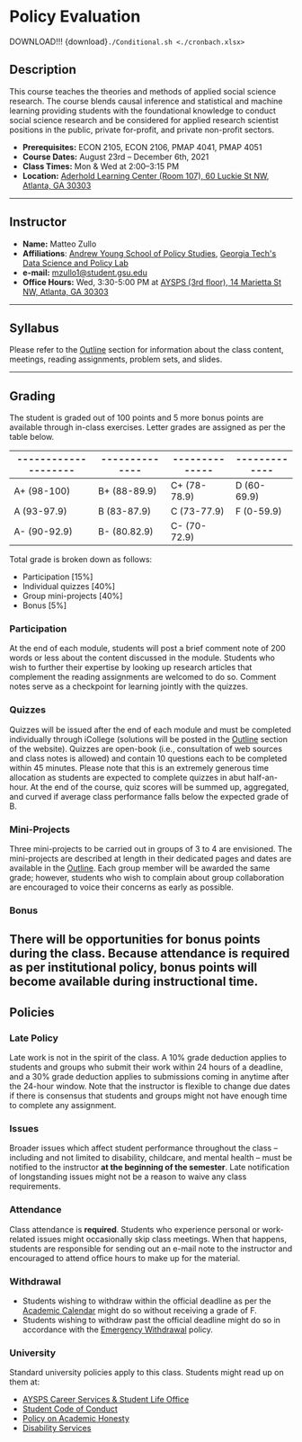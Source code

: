 # Policy Evaluation

DOWNLOAD!!!
{download}`./Conditional.sh <./cronbach.xlsx>`

## Description

This course teaches the theories and methods of applied social science research. The course blends causal inference and statistical and machine learning providing students with the foundational knowledge to conduct social science research and be considered for applied research scientist positions in the public, private for-profit, and private non-profit sectors.

- **Prerequisites:** ECON 2105, ECON 2106, PMAP 4041, PMAP 4051
- **Course Dates:** August 23rd – December 6th, 2021
- **Class Times:** Mon & Wed at 2:00–3:15 PM
- **Location:** [Aderhold Learning Center (Room 107), 60 Luckie St NW, Atlanta, GA 30303](https://www.google.com/maps/place/Aderhold+Learning+Center/@33.7564192,-84.391006,17z/data=!3m1!4b1!4m5!3m4!1s0x88f503871aed7f0b:0x7739c4923f8b8ca0!8m2!3d33.7564068!4d-84.3888237)

---

## Instructor

- **Name:** Matteo Zullo
- **Affiliations**: [Andrew Young School of Policy Studies](https://aysps.gsu.edu/phd-student/zullo-matteo/), [Georgia Tech's Data Science and Policy Lab](https://datasciencepolicy.gatech.edu/team/)
- **e-mail:** mzullo1@student.gsu.edu
- **Office Hours:** Wed, 3:30-5:00 PM at [AYSPS (3rd floor), 14 Marietta St NW, Atlanta, GA 30303](https://www.google.com/maps/place/Georgia+State+University-Andrew+Young+School+of+Policy+Studies/@33.7544008,-84.3922993,17z/data=!3m1!4b1!4m5!3m4!1s0x88f5038613efe1b9:0x910c3981f9a5cf85!8m2!3d33.7543964!4d-84.3901053)

---

## Syllabus

Please refer to the [Outline](./outline.md) section for information about the class content, meetings, reading assignments, problem sets, and slides.

---

## Grading

The student is graded out of 100 points and 5 more bonus points are available through in-class exercises. Letter grades are assigned as per the table below.

| -------------------- | -------------- | -------------- | ------------- |
|----------------------|----------------|----------------|---------------|
| A+ (98-100)          | B+ (88-89.9)   | C+ (78-78.9)   | D (60-69.9)   |
| A (93-97.9)          | B (83-87.9)    | C (73-77.9)    | F (0-59.9)    |
| A- (90-92.9)         | B- (80.82.9)   | C- (70-72.9)   |               |

Total grade is broken down as follows:

* Participation [15\%]
* Individual quizzes [40\%]
* Group mini-projects [40\%]
* Bonus [5\%]


### Participation
At the end of each module, students will post a brief comment note of 200 words or less about the content discussed in the module. Students who wish to further their expertise by looking up research articles that complement the reading assignments are welcomed to do so. Comment notes serve as a checkpoint for learning jointly with the quizzes.

### Quizzes
Quizzes will be issued after the end of each module and must be completed individually through iCollege (solutions will be posted in the [Outline](/outline.md) section of the website). Quizzes are open-book (i.e., consultation of web sources and class notes is allowed) and contain 10 questions each to be completed within 45 minutes. Please note that this is an extremely generous time allocation as students are expected to complete quizzes in abut half-an-hour. At the end of the course, quiz scores will be summed up, aggregated, and curved if average class performance falls below the expected grade of B.

### Mini-Projects
Three mini-projects to be carried out in groups of 3 to 4 are envisioned. The mini-projects are described at length in their dedicated pages and dates are available in the [Outline](/outline.md). Each group member will be awarded the same grade; however, students who wish to complain about group collaboration are encouraged to voice their concerns as early as possible.
 
### Bonus
There will be opportunities for bonus points during the class. Because attendance is required as per institutional policy, bonus points will become available during instructional time.
---

## Policies

### Late Policy
Late work is not in the spirit of the class. A 10\% grade deduction applies to students and groups who submit their work within 24 hours of a deadline, and a 30\% grade deduction applies to submissions coming in anytime after the 24-hour window. Note that the instructor is flexible to change due dates if there is consensus that students and groups might not have enough time to complete any assignment. 

### Issues
Broader issues which affect student performance throughout the class – including and not limited to disability, childcare, and mental health – must be notified to the instructor **at the beginning of the semester**. Late notification of longstanding issues might not be a reason to waive any class requirements.

### Attendance
Class attendance is **required**. Students who experience personal or work-related issues might occasionally skip class meetings. When that happens, students are responsible for sending out an e-mail note to the instructor and encouraged to attend office hours to make up for the material.

### Withdrawal
- Students wishing to withdraw within the official deadline as per the [Academic Calendar](https://registrar.gsu.edu/registration/semester-calendars-exam-schedules/#summer-2022) might do so without receiving a grade of F.
- Students wishing to withdraw past the official deadline might do so in accordance with the [Emergency Withdrawal](https://deanofstudents.gsu.edu/student-assistance/emergency-withdrawal/) policy.

### University
Standard university policies apply to this class. Students might read up on them at:

- [AYSPS Career Services & Student Life Office](https://career.aysps.gsu.edu)
- [Student Code of Conduct](https://codeofconduct.gsu.edu)
- [Policy on Academic Honesty](https://deanofstudents.gsu.edu/student-conductpolicy-on-academic-honesty/)
- [Disability Services](https://access.gsu.edu)